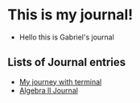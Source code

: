 # This is my journal!

- Hello this is Gabriel's journal



## Lists of Journal entries

- [My journey with terminal](entries/README.md)
- [Algebra ll Journal](entries/Math.md)
